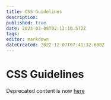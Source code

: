 ```yaml
---
title: CSS Guidelines
description: 
published: true
date: 2023-03-08T02:12:10.572Z
tags: 
editor: markdown
dateCreated: 2022-12-07T07:41:32.600Z
---
```


# CSS Guidelines

Deprecated content is now [here](tech/applications/saito-css)